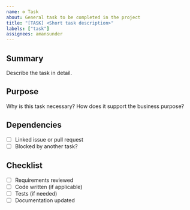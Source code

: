 ```yaml
---
name: ⚙️ Task
about: General task to be completed in the project
title: "[TASK] <Short task description>"
labels: ["task"]
assignees: amansunder
---
```


## Summary
Describe the task in detail.

## Purpose
Why is this task necessary? How does it support the business purpose?

## Dependencies
- [ ] Linked issue or pull request
- [ ] Blocked by another task?

## Checklist
- [ ] Requirements reviewed
- [ ] Code written (if applicable)
- [ ] Tests (if needed)
- [ ] Documentation updated

